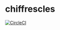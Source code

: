 # chiffrescles

[![CircleCI](https://circleci.com/gh/pachevalier/chiffrescles.svg?style=svg)](https://circleci.com/gh/pachevalier/chiffrescles)
